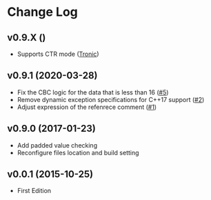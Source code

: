 Change Log
==========

## v0.9.X ()

- Supports CTR mode ([Tronic](https://github.com/Tronic))

## v0.9.1 (2020-03-28)

- Fix the CBC logic for the data that is less than 16 ([#5](https://github.com/kkAyataka/plusaes/issues/5))
- Remove dynamic exception specifications for C++17 support ([#2](https://github.com/kkAyataka/plusaes/issues/2))
- Adjust expression of the refenrece comment ([#1](https://github.com/kkAyataka/plusaes/issues/1))


## v0.9.0 (2017-01-23)

- Add padded value checking
- Reconfigure files location and build setting


## v0.0.1 (2015-10-25)

- First Edition
